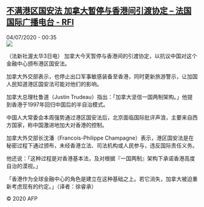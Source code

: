 <!--1593820620000-->
[不满港区国安法 加拿大暂停与香港间引渡协定 – 法国国际广播电台 - RFI](http://www.rfi.fr//cn/contenu/20200704-%E4%B8%8D%E6%BB%A1%E6%B8%AF%E5%8C%BA%E5%9B%BD%E5%AE%89%E6%B3%95-%E5%8A%A0%E6%8B%BF%E5%A4%A7%E6%9A%82%E5%81%9C%E4%B8%8E%E9%A6%99%E6%B8%AF%E9%97%B4%E5%BC%95%E6%B8%A1%E5%8D%8F%E5%AE%9A)
------

<div>04/07/2020 - 00:35</div><img src="https://s.rfi.fr/media/display/b56bbb02-bd86-11ea-9e8c-005056bff430/w:310/p:16x9/int0001b.200704063502.jpg"><div class="t-content__body u-clearfix"><div class="m-interstitial"></div><p>（法新社渥太华3日电）    加拿大今天暂停与香港间的引渡协定，以抗议中国对这个金融中心颁布港区国安法。</p><p>    加拿大外交部表示，也停止出口军事敏感装备至香港，同时更新旅游警示，让加国人民知道港区国安法可能对他们的影响。</p><p>    加拿大总理杜鲁道（Justin Trudeau）指出：「加拿大坚信一国两制架构。」他提到香港于1997年回归中国后的半自治模式。</p><p>    中国人大常委会本周强势通过港区国安法后，北京面临国际批评声浪，主要来自西方国家，称中国激进地加大对香港的控制。</p><p>    加拿大外交部长沈潘（Francois-Philippe Champagne）表示，港区国安法是在秘密过程下通过颁布，未经香港立法、司法机构或人民参与，违反国际责任义务。</p><p>    他还说：「这种过程是对香港基本法，及对根据『一国两制』架构下承诺香港高度自治的漠视。」</p><p>    「香港作为全球金融中心的角色是建立在这种基础之上。若它消失，加拿大被迫重新考虑现有的约定。」（译者：徐睿承）</p><p class="t-copyright">© 2020 AFP</p>        </div>

